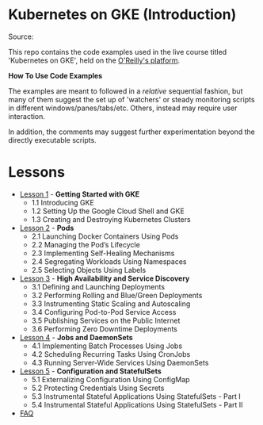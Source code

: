 # Kubernetes on GKE (Introduction)
Source: []()

This repo contains the code examples used in the live course
titled 'Kubernetes on GKE', held on the [O'Reilly's platform](https://www.oreilly.com/).

**How To Use Code Examples**

The examples are meant to followed in a _relative_ sequential
fashion, but many of them suggest the set up of 'watchers' or steady
monitoring scripts in different windows/panes/tabs/etc. Others,
instead may require user interaction.

In addition, the comments may suggest further experimentation beyond
the directly executable scripts.

# Lessons

* [Lesson 1](lesson_1/README.md) - **Getting Started with GKE**
   - 1.1 Introducing GKE
   - 1.2 Setting Up the Google Cloud Shell and GKE
   - 1.3 Creating and Destroying Kubernetes Clusters
* [Lesson 2](lesson_2/README.md) - **Pods**
    - 2.1 Launching Docker Containers Using Pods
    - 2.2 Managing the Pod’s Lifecycle
    - 2.3 Implementing Self-Healing Mechanisms
    - 2.4 Segregating Workloads Using Namespaces
    - 2.5 Selecting Objects Using Labels
* [Lesson 3](lesson_3/README.md) - **High Availability and Service Discovery**
    - 3.1 Defining and Launching Deployments
    - 3.2 Performing Rolling and Blue/Green Deployments
    - 3.3 Instrumenting Static Scaling and Autoscaling
    - 3.4 Configuring Pod-to-Pod Service Access
    - 3.5 Publishing Services on the Public Internet
    - 3.6 Performing Zero Downtime Deployments
* [Lesson 4](lesson_4/README.md) - **Jobs and DaemonSets**
    - 4.1 Implementing Batch Processes Using Jobs
    - 4.2 Scheduling Recurring Tasks Using CronJobs
    - 4.3 Running Server-Wide Services Using DaemonSets
* [Lesson 5](lesson_5/README.md) - **Configuration and StatefulSets**
    - 5.1 Externalizing Configuration Using ConfigMap
    - 5.2 Protecting Credentials Using Secrets
    - 5.3 Instrumental Stateful Applications Using StatefulSets - Part I
    - 5.4 Instrumental Stateful Applications Using StatefulSets - Part II
* [FAQ](faq/README.md)





